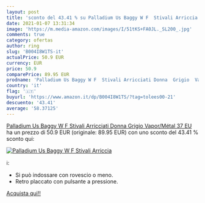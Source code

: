 ```yaml
---
layout: post
title: 'sconto del 43.41 % su Palladium Us Baggy W F  Stivali Arriccia  '
date: 2021-01-07 13:31:34
image: 'https://m.media-amazon.com/images/I/51tKS+FA0JL._SL200_.jpg'
comments: true
category: ofertas
author: ring
slug: 'B004I8W1TS-it'
actualPrice: 50.9 EUR
currency: EUR
price: 50.9
comparePrice: 89.95 EUR
prodname: 'Palladium Us Baggy W F  Stivali Arricciati Donna  Grigio  Vapor/Métal   37 EU'
country: 'it'
flag: '🇮🇹'
buyurl: 'https://www.amazon.it/dp/B004I8W1TS/?tag=tolees00-21'
descuento: '43.41'
average: '58.37125'
---
```


[Palladium Us Baggy W F  Stivali Arricciati Donna  Grigio  Vapor/Métal   37 EU](https://www.amazon.it/dp/B004I8W1TS/?tag=tolees00-21) ha un prezzo di 50.9 EUR (originale: 89.95 EUR) con uno sconto del 43.41 % sconto qui:

[![Palladium Us Baggy W F  Stivali Arriccia](https://m.media-amazon.com/images/I/51tKS+FA0JL._SL200_.jpg)](https://www.amazon.it/dp/B004I8W1TS/?tag=tolees00-21)

ℹ️:

- Si può indossare con rovescio o meno.
- Retro placcato con pulsante a pressione.

[Acquista qui!!](https://www.amazon.it/dp/B004I8W1TS/?tag=tolees00-21)
